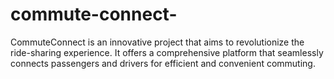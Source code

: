 # commute-connect-
CommuteConnect is an innovative project that aims to revolutionize the ride-sharing experience. It offers a comprehensive platform that seamlessly connects passengers and drivers for efficient and convenient commuting.
